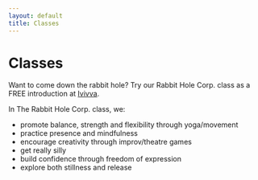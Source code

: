 ```yaml
---
layout: default
title: Classes
---
```


# Classes

Want to come down the rabbit hole? Try our Rabbit Hole Corp. class as a FREE
introduction at [Ivivva][].

In The Rabbit Hole Corp. class, we:

<ul class="hanging">
    <li>promote balance, strength and flexibility through yoga/movement</li>
    <li>practice presence and mindfulness</li>
    <li>encourage creativity through improv/theatre games</li>
    <li>get really silly</li>
    <li>build confidence through freedom of expression</li>
    <li>explore both stillness and release</li>
</ul>

[Ivivva]: http://info.ivivva.com/newyork/new-york-city-showroom
